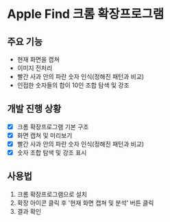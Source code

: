 # Apple Find 크롬 확장프로그램

## 주요 기능

- 현재 화면을 캡쳐
- 이미지 전처리
- 빨간 사과 안의 파란 숫자 인식(정해진 패턴과 비교)
- 인접한 숫자들의 합이 10인 조합 탐색 및 강조

## 개발 진행 상황

- [x] 크롬 확장프로그램 기본 구조
- [x] 화면 캡쳐 및 미리보기
- [x] 빨간 사과 안의 파란 숫자 인식(정해진 패턴과 비교)
- [x] 숫자 조합 탐색 및 강조 표시

## 사용법

1. 크롬 확장프로그램으로 설치
2. 확장 아이콘 클릭 후 '현재 화면 캡쳐 및 분석' 버튼 클릭
3. 결과 확인
